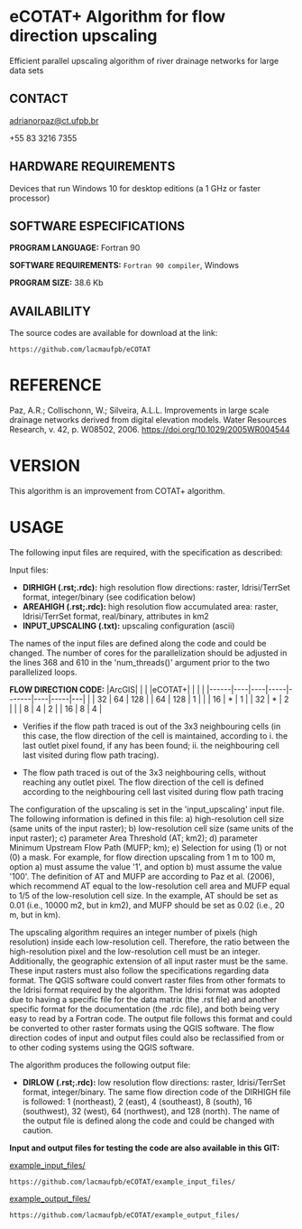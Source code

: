# eCOTAT+ Algorithm for flow direction upscaling
Efficient parallel upscaling algorithm of river drainage networks for large data sets

CONTACT
-------------

adrianorpaz@ct.ufpb.br
 
+55 83 3216 7355 

HARDWARE REQUIREMENTS
-------------
Devices that run Windows 10 for desktop editions (a 1 GHz or faster processor)

SOFTWARE ESPECIFICATIONS
-------------
**PROGRAM LANGUAGE:**	Fortran 90 

**SOFTWARE REQUIREMENTS:**	`Fortran 90 compiler`, Windows 

**PROGRAM SIZE:**	38.6 Kb
 
AVAILABILITY
-------------
The source codes are available for download at the link: 

	https://github.com/lacmaufpb/eCOTAT

REFERENCE
============

Paz, A.R.; Collischonn, W.; Silveira, A.L.L. Improvements in large scale drainage networks derived from digital elevation models. Water Resources Research, v. 42, p. W08502, 2006. https://doi.org/10.1029/2005WR004544

VERSION
============
This algorithm is an improvement from COTAT+ algorithm.

USAGE
============
The following input files are required, with the specification as described:

Input files:
* **DIRHIGH (.rst;.rdc):**  high resolution flow directions: raster, Idrisi/TerrSet format, integer/binary (see codification below)
* **AREAHIGH (.rst;.rdc):** high resolution flow accumulated area: raster, Idrisi/TerrSet format, real/binary, attributes in km2
* **INPUT_UPSCALING (.txt):** upscaling configuration (ascii)

The names of the input files are defined along the code and could be changed.
The number of cores for the parallelization should be adjusted in the lines 368 and 610
in the 'num_threads()' argument prior to the two parallelized loops.

**FLOW DIRECTION CODE:**
|ArcGIS|    |    |     |eCOTAT+|    |     |   | 
|------|----|----|-----|-------|----|-----|---|
|      | 32 | 64 | 128 |       | 64 | 128 | 1 |
|      | 16 | *  |  1  |       | 32 |  *  | 2 |
|      | 8  | 4  |  2  |       | 16 |  8  | 4 |


* Verifies if the flow path traced is out of the 3x3 neighbouring cells (in this case, the flow direction of the cell is maintained, according to i. the last outlet pixel found, if any has been found; ii. the neighbouring cell last visited during flow path tracing).

* The flow path traced is out of the 3x3 neighbouring cells, without reaching any outlet pixel. The flow direction of the cell is defined according to the neighbouring cell last visited during flow path tracing

The configuration of the upscaling is set in the 'input_upscaling' input file. 
The following information is defined in this file: a) high-resolution cell size (same units of the input raster); b) low-resolution cell size (same units of the input raster); c) parameter Area Threshold (AT; km2); d) parameter Minimum Upstream Flow Path (MUFP; km); e) Selection for using (1) or not (0) a mask.
For example, for flow direction upscaling from 1 m to 100 m, option a) must assume the value '1', and option b) must assume the value '100'. The definition of AT and MUFP are according to Paz et al. (2006), which recommend AT equal to the low-resolution cell area and MUFP equal to 1/5 of the low-resolution cell size. In the example, AT should be set as 0.01 (i.e., 10000 m2, but in km2), and MUFP should be set as 0.02 (i.e., 20 m, but in km).

The upscaling algorithm requires an integer number of pixels (high resolution) inside each low-resolution cell. Therefore, the ratio between the high-resolution pixel and the low-resolution cell must be an integer. Additionally, the geographic extension of all input raster must be the same. These input rasters must also follow the specifications regarding data format. The QGIS software could convert raster files from other formats to the Idrisi format required by the algorithm. The Idrisi format was adopted due to having a specific file for the data matrix (the .rst file) and another specific format for the documentation (the .rdc file), and both being very easy to read by a Fortran code. The output file follows this format and could be converted to other raster formats using the QGIS software.
The flow direction codes of input and output files could also be reclassified from or to other coding systems using the QGIS software.

The algorithm produces the following output file:
* **DIRLOW (.rst;.rdc):** low resolution flow directions: raster, Idrisi/TerrSet format, integer/binary. The same flow direction code of the DIRHIGH file is followed: 1 (northeast), 2 (east), 4 (southeast), 8 (south), 16 (southwest), 32 (west), 64 (northwest), and 128 (north).
The name of the output file is defined along the code and could be changed with caution.

**Input and output files for testing the code are also available in this GIT:**

[example_input_files/](example_input_files)

	https://github.com/lacmaufpb/eCOTAT/example_input_files/

[example_output_files/](example_output_files)

	https://github.com/lacmaufpb/eCOTAT/example_output_files/

